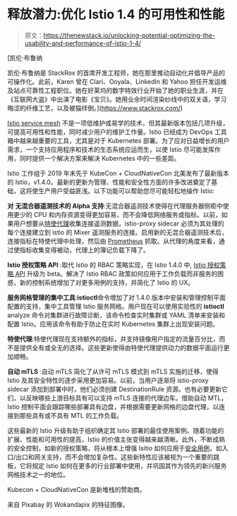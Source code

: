 # 释放潜力:优化 Istio 1.4 的可用性和性能

> 原文：<https://thenewstack.io/unlocking-potential-optimizing-the-usability-and-performance-of-istio-1-4/>

[](https://www.stackrox.com/)

 [凯伦·布鲁纳

凯伦·布鲁纳是 StackRox 的首席开发工程师，她在那里推动自动化并倡导产品的可操作化。此前，Karen 曾在 Clari、Ooyala、LinkedIn 和 Yahoo 担任开发运维及站点可靠性工程职位。她在好莱坞的数字特效行业开始了她的职业生涯，并在《互联网大盗》中出演了电影《宝贝》。她用业余时间渲染纱线中的双关语，学习晦涩的纤维工艺，以及被猫绊倒。](https://www.stackrox.com/) [](https://www.stackrox.com/)

[Istio service mesh](https://istio.io/) 不是一项低维护或易学的技术，但其最新版本包括几项升级，可提高可用性和性能，同时减少用户的维护工作量。Istio 已经成为 DevOps 工具箱中越来越重要的工具，尤其是对于 Kubernetes 部署。为了应对日益增长的用户需求，一个支持应用程序和技术的生态系统应运而生，以使 Istio 尽可能发挥作用，同时提供一个解决方案来解决 Kubernetes 中的一些差距。

Istio 工作组于 2019 年末先于 KubeCon + CloudNativeCon 北美发布了最新版本的 Istio，v1.4.0。最新的更新为管理、性能和安全性方面的许多改进奠定了基础，这将使生产用户受益匪浅。以下功能可以帮助您尽可能轻松地操作 Istio:

**对** **无混合器遥测技术的 Alpha 支持**:无混合器遥测技术使得在代理服务器侧柜中使用更少的 CPU 和内存资源变得更加容易，而不会降低网络服务或指标。以前，如果用户想要从[特使代理](https://www.envoyproxy.io/)收集连接遥测数据，istio-proxy sidecar 必须为其处理的每个连接建立到 istio 的 Mixer 遥测服务的连接。启用新的无混合器遥测技术后，连接指标在特使代理中处理，然后由 [Prometheus](https://prometheus.io/) 抓取。从代理的角度来看，通过使指标收集变得被动，代理上的簿记负载下降了。

**Istio 授权策略 API** :取代 Istio 的 RBAC 策略实现，在 Istio 1.4.0 中, [Istio 授权策略 API](https://istio.io/blog/2019/v1beta1-authorization-policy/) 升级为 beta。解决了 Istio RBAC 政策如何应用于工作负载而非服务的困惑，新的控制系统增加了对更多用例的支持，并简化了 Istio 的 UX。

**服务网格管理的集中工具**:**istioctl**命令增加了对 1.4.0 版本中安装和管理控制平面配置的支持，集中工具管理 Istio 服务网格。用户现在可以使用实验性的 **istioctl** analyze 命令对集群进行故障诊断，该命令检查实时集群或 YAML 清单来安装和配置 Istio。应用该命令有助于防止在实时 Kubernetes 集群上出现安装问题。

**特使代理**:特使代理现在支持额外的指标，并支持镜像用户指定的流量百分比，而不是提供全有或全无的选择。这些更新使得由特使代理提供动力的数据平面运行更加顺畅。

**自动 mTLS** :自动 mTLS 简化了从许可 mTLS 模式到 mTLS 实施的迁移，使得 Istio 及其安全特性的逐步采用更加容易。以前，当用户逐渐将 istio-proxy sidecar 添加到部署中时，他们必须创建 DestinationRule 资源。也有必要更新它们，以反映哪些上游目标具有可以支持 mTLS 连接的代理边车。借助自动 MTL，Istio 控制平面会跟踪哪些部署具有边盘，并根据需要更新网格的边盘代理，以连接到那些具有或不具有 MTL 的工作负载。

这些最新的 Istio 升级有助于组织确定其 Istio 部署的最佳使用案例。随着功能的扩展、性能和可用性的提高，Istio 的价值主张变得越来越清晰。此外，不断成熟的安全控制，如新的授权策略，将从根本上增强 Isitio 如何应用于[安全用例](https://www.stackrox.com/post/2019/08/istio-security-basics-running-microservices-on-zero-trust-networks/)，如入口/出口和网关支持，而不会增加复杂性。这些新特性应该被视为一个重要的跳板，它将规定 Istio 如何在更多的行业部署中使用，并巩固其作为领先的新兴服务网格技术之一的地位。

Kubecon + CloudNativeCon 是新堆栈的赞助商。

来自 Pixabay 的 Wokandapix 的特征图像。

<svg xmlns:xlink="http://www.w3.org/1999/xlink" viewBox="0 0 68 31" version="1.1"><title>Group</title> <desc>Created with Sketch.</desc></svg>
